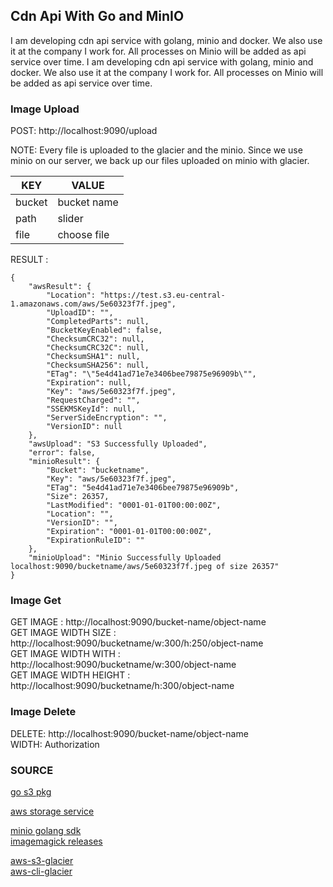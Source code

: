 ## Cdn Api With Go and MinIO
I am developing cdn api service with golang, minio and docker. We also use it at the company I work for. All processes on Minio will be added as api service over time.
I am developing cdn api service with golang, minio and docker. We also use it at the company I work for. All processes on Minio will be added as api service over time.


### Image Upload

POST: http://localhost:9090/upload

NOTE: Every file is uploaded to the glacier and the minio. Since we use minio on our server, we back up our files uploaded on minio with glacier.

| KEY    | VALUE       |
|--------|-------------|
| bucket | bucket name |
| path   | slider      |
| file   | choose file |

RESULT :

```
{
    "awsResult": {
        "Location": "https://test.s3.eu-central-1.amazonaws.com/aws/5e60323f7f.jpeg",
        "UploadID": "",
        "CompletedParts": null,
        "BucketKeyEnabled": false,
        "ChecksumCRC32": null,
        "ChecksumCRC32C": null,
        "ChecksumSHA1": null,
        "ChecksumSHA256": null,
        "ETag": "\"5e4d41ad71e7e3406bee79875e96909b\"",
        "Expiration": null,
        "Key": "aws/5e60323f7f.jpeg",
        "RequestCharged": "",
        "SSEKMSKeyId": null,
        "ServerSideEncryption": "",
        "VersionID": null
    },
    "awsUpload": "S3 Successfully Uploaded",
    "error": false,
    "minioResult": {
        "Bucket": "bucketname",
        "Key": "aws/5e60323f7f.jpeg",
        "ETag": "5e4d41ad71e7e3406bee79875e96909b",
        "Size": 26357,
        "LastModified": "0001-01-01T00:00:00Z",
        "Location": "",
        "VersionID": "",
        "Expiration": "0001-01-01T00:00:00Z",
        "ExpirationRuleID": ""
    },
    "minioUpload": "Minio Successfully Uploaded localhost:9090/bucketname/aws/5e60323f7f.jpeg of size 26357"
}
```

### Image Get
GET IMAGE : http://localhost:9090/bucket-name/object-name  
GET IMAGE WIDTH SIZE : http://localhost:9090/bucketname/w:300/h:250/object-name  
GET IMAGE WIDTH WITH : http://localhost:9090/bucketname/w:300/object-name  
GET IMAGE WIDTH HEIGHT : http://localhost:9090/bucketname/h:300/object-name

### Image Delete

DELETE: http://localhost:9090/bucket-name/object-name  
WIDTH: Authorization


### SOURCE

[go s3 pkg](https://pkg.go.dev/github.com/aws/aws-sdk-go-v2/service/s3)

[aws storage service](https://docs.aws.amazon.com/AmazonS3/latest/userguide/storage-class-intro.html)

[minio golang sdk](https://docs.min.io/docs/golang-client-api-reference.html)  
[imagemagick releases](https://download.imagemagick.org/ImageMagick/download/releases/)

[aws-s3-glacier](https://docs.aws.amazon.com/amazonglacier/latest/dev/introduction.html)  
[aws-cli-glacier](README.md)